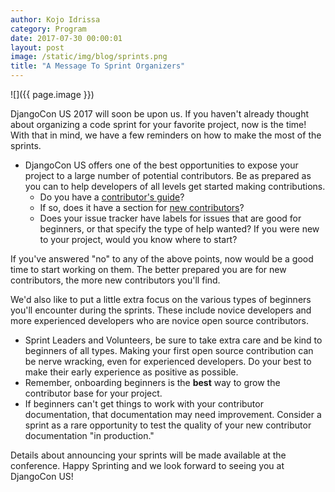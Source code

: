 ```yaml
---
author: Kojo Idrissa
category: Program
date: 2017-07-30 00:00:01
layout: post
image: /static/img/blog/sprints.png
title: "A Message To Sprint Organizers"
---
```


![]({{ page.image }})

DjangoCon US 2017 will soon be upon us. If you haven't already thought about organizing a code sprint for your favorite project, now is the time!  With that in mind, we have a few reminders on how to make the most of the sprints.

-  DjangoCon US offers one of the best opportunities to expose your project to a large number of potential contributors. Be as prepared as you can to help developers of all levels get started making contributions.
    +  Do you have a [contributor's guide](https://docs.djangoproject.com/en/dev/internals/contributing/)?
    +  If so, does it have a section for [new contributors](https://docs.djangoproject.com/en/dev/internals/contributing/new-contributors/)?
    +  Does your issue tracker have labels for issues that are good for beginners, or that specify the type of help wanted? If you were new to your project, would you know where to start?

If you've answered "no" to any of the above points, now would be a good time to start working on them. The better prepared you are for new contributors, the more new contributors you'll find.


We'd also like to put a little extra focus on the various types of beginners you'll encounter during the sprints. These include novice developers and more experienced developers who are novice open source contributors.

-  Sprint Leaders and Volunteers, be sure to take extra care and be kind to beginners of all types. Making your first open source contribution can be nerve wracking, even for experienced developers. Do your best to make their early experience as positive as possible.
-  Remember, onboarding beginners is the **best** way to grow the contributor base for your project.
-  If beginners can't get things to work with your contributor documentation, that documentation may need improvement. Consider a sprint as a rare opportunity to test the quality of your new contributor documentation "in production."

Details about announcing your sprints will be made available at the conference. Happy Sprinting and we look forward to seeing you at DjangoCon US!
